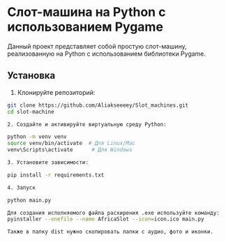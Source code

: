 # Слот-машина на Python с использованием Pygame

Данный проект представляет собой простую слот-машину, реализованную на Python с использованием библиотеки Pygame.

## Установка

1. Клонируйте репозиторий:

```bash
git clone https://github.com/Aliakseeeey/Slot_machines.git
cd slot-machine

2. Создайте и активируйте виртуальную среду Python:

python -m venv venv
source venv/bin/activate  # Для Linux/Mac
venv\Scripts\activate      # Для Windows

3. Установите зависимости:

pip install -r requirements.txt

4. Запуск

python main.py

Для создания исполняемого файла расхирения .exe используйте команду:
pyinstaller --onefile --name AfricaSlot --icon=icon.ico main.py

Также в папку dist нужно скопировать папки с аудио, фото и иконки.